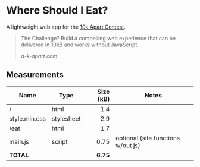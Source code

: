 # Where Should I Eat?

A lightweight web app for the [10k Apart Contest](https://a-k-apart.com/).

> The Challenge? Build a compelling web experience that can be delivered in 10kB and works without JavaScript.
>
> _a-k-apart.com_


## Measurements

| Name                | Type      | Size (kB) | Notes
|---------------------|-----------|----------:|------
| /                   | html      | 1.4       |
| style.min.css       | stylesheet| 2.9       |
| /eat                | html      | 1.7       |
| main.js             | script    | 0.75      | optional (site functions w/out js)
|**TOTAL**            |           | **6.75**  |

